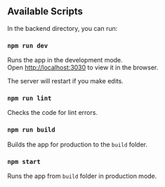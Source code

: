 ## Available Scripts

In the backend directory, you can run:

### `npm run dev`

Runs the app in the development mode.\
Open [http://localhost:3030](http://localhost:3030) to view it in the browser.

The server will restart if you make edits.

### `npm run lint`

Checks the code for lint errors.

### `npm run build`

Builds the app for production to the `build` folder.

### `npm start`

Runs the app from `build` folder in production mode.
